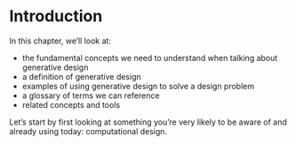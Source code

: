 # Introduction

In this chapter, we’ll look at:

* the fundamental concepts we need to understand when talking about generative design
* a definition of generative design
* examples of using generative design to solve a design problem
* a glossary of terms we can reference 
* related concepts and tools

Let’s start by first looking at something you’re very likely to be aware of and already using today: computational design.
